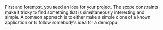First and foremost, you need an idea for your project. The scope constraints make it tricky to find something that is simultaneously interesting and simple. A common approach is to either make a simple clone of a known application or to follow somebody's idea for a demoppu
